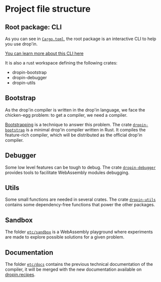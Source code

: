# Project file structure

## Root package: CLI

As you can see in [`Cargo.toml`](../../Cargo.toml), the root package is an
interactive CLI to help you use drop'in.

[You can learn more about this CLI here](CLI.md)

It is also a rust workspace defining the following crates:
- dropin-bootstrap
- dropin-debugger
- dropin-utils

## Bootstrap

As the drop'in compiler is written in the drop'in language, we face the
chicken-egg problem: to get a compiler, we need a compiler.

[Bootstrapping](https://en.wikipedia.org/wiki/Bootstrapping_(compilers)) is a
technique to answer this problem. The crate
[`dropin-bootstrap`](../../crates/bootstrap) is a minimal drop'in compiler written
in Rust. It compiles the feature-rich compiler, which will be distributed as
the official drop'in compiler.

## Debugger

Some low level features can be tough to debug. The crate
[`dropin-debugger`](../../crates/debugger) provides tools to facilitate WebAssembly
modules debugging.

## Utils

Some small functions are needed in several crates. The crate
[`dropin-utils`](../../crates/utils) contains some dependency-free functions that
power the other packages.

## Sandbox

The folder [`etc/sandbox`](../sandbox) is a WebAssembly playground where
experiments are made to explore possible solutions for a given problem.

## Documentation

The folder [`etc/docs`](../docs) contains the previous technical documentation of the compiler, it will be merged with the new documentation available on [dropin.recipes](https://dropin.recipes).
